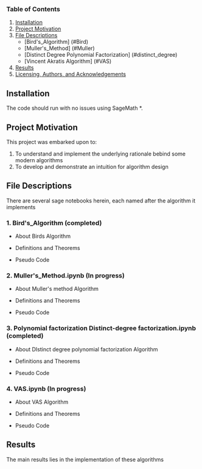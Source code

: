 
### Table of Contents

1. [Installation](#installation)
2. [Project Motivation](#motivation)
3. [File Descriptions](#files)
   - [Bird's_Algorithm] (#Bird)
   - [Muller's_Method] (#Muller)
   - [Distinct Degree Polynomial Factorization] (#distinct_degree)
   - [Vincent Akratis Algorithm] (#VAS)
4. [Results](#results)
5. [Licensing, Authors, and Acknowledgements](#licensing)


## Installation <a name="installation"></a>

The code should run with no issues using SageMath *.

## Project Motivation<a name="motivation"></a>

This project was embarked upon to:

1. To understand and implement the underlying rationale bebind some modern algorithms
2. To develop and demonstrate  an intuition for algorithm design

## File Descriptions <a name="files"></a>

There are several sage notebooks herein, each named after the algorithm it implements

### 1. Bird's_Algorithm  (completed) <a name = "Bird"></a>

- About Birds Algorithm

- Definitions and Theorems

- Pseudo Code

### 2. Muller's_Method.ipynb   (In progress) <a name = "Muller"></a>

- About Muller's method Algorithm

- Definitions and Theorems

- Pseudo Code

### 3. Polynomial factorization Distinct-degree factorization.ipynb    (completed) <a name = "distinct_degree"></a>

- About DIstinct degree polynomial factorization Algorithm

- Definitions and Theorems

- Pseudo Code

### 4. VAS.ipynb   (In progress) <a name = "VAS"></a>

- About VAS Algorithm

- Definitions and Theorems

- Pseudo Code
## Results<a name="results"></a>

The main results lies in the implementation of these algorithms

